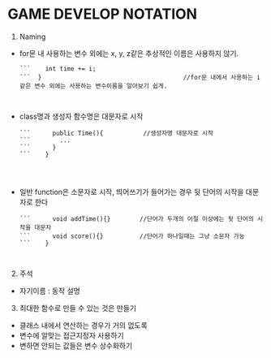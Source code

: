 GAME DEVELOP NOTATION
======================

1. Naming
  - for문 내 사용하는 변수 외에는 x, y, z같은 추상적인 이름은 사용하지 않기.
    ``` ex)for(int i = 0 ; i < GAMETIME ; i++){
    ```    int time += i;
    ```  }                                       //for문 내에서 사용하는 i 같은 변수 외에는 사용하는 변수이름을 알아보기 쉽게.
    
    
    
  - class명과 생성자 함수명은 대문자로 시작
    ``` ex) class Time{                //class명 대문자로 시작
    ```      public Time(){           //생성자명 대문자로 시작
    ```        ...
    ```      }
    ```    }
        
        
        
  - 일반 function은 소문자로 시작, 띄어쓰기가 들어가는 경우 뒷 단어의 시작을 대문자로 한다
    ``` ex) main(){
    ```      void addTime(){}        //단어가 두개의 어절 이상에는 뒷 단어의 시작을 대문자
    ```      void score(){}          //단어가 하나일때는 그냥 소문자 가능
    ```    }
        
        
2. 주석
  - 자기이름 : 동작 설명
  
3. 최대한 함수로 만들 수 있는 것은 만들기
  - 클래스 내에서 연산하는 경우가 거의 없도록
  - 변수에 알맞는 접근지정자 사용하기
  - 변하면 안되는 값들은 변수 상수화하기
